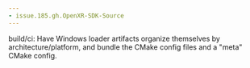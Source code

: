 ```yaml
---
- issue.185.gh.OpenXR-SDK-Source
---
```

build/ci: Have Windows loader artifacts organize themselves by architecture/platform, and bundle the CMake config files and a "meta" CMake config.

